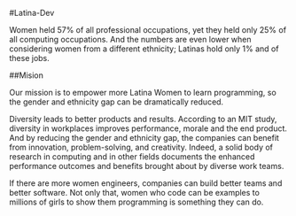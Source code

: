 #Latina-Dev

Women held 57% of all professional occupations, yet they held only 25% of all computing occupations. And the numbers are even lower when considering women from a different ethnicity; Latinas hold only 1% and of these jobs.

##Mision

Our mission is to empower more Latina Women to learn programming, so the gender and ethnicity gap can be dramatically reduced. 


Diversity leads to better products and results. According to an MIT study, diversity in workplaces improves performance, morale and the end product. And by reducing the gender and ethnicity gap, the companies can benefit from innovation, problem-solving, and creativity. Indeed, a solid body of research in computing and in other
fields documents the enhanced performance outcomes and benefits brought about by diverse work teams.

If there are more women engineers, companies can build better teams and better software. Not only that, women who code can be examples to millions of girls to show them programming is something they can do.
